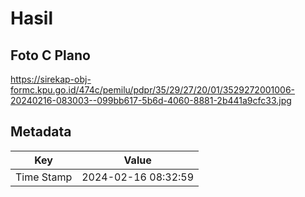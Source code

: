 # Hasil

## Foto C Plano

https://sirekap-obj-formc.kpu.go.id/474c/pemilu/pdpr/35/29/27/20/01/3529272001006-20240216-083003--099bb617-5b6d-4060-8881-2b441a9cfc33.jpg


## Metadata

| Key        | Value               |
| ---------- | ------------------- |
| Time Stamp | 2024-02-16 08:32:59 |



